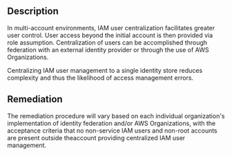 ## Description

In multi-account environments, IAM user centralization facilitates greater user control. User access beyond the initial account is then provided via role assumption. Centralization of users can be accomplished through federation with an external identity provider or through the use of AWS Organizations.

Centralizing IAM user management to a single identity store reduces complexity and thus the likelihood of access management errors.

## Remediation

The remediation procedure will vary based on each individual organization's implementation of identity federation and/or AWS Organizations, with the acceptance criteria that no non-service IAM users and non-root accounts are present outside theaccount providing centralized IAM user management. 
